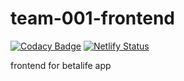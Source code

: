 # team-001-frontend

[![Codacy Badge](https://api.codacy.com/project/badge/Grade/628ace81b1914002b3bbf966c7dffe3a)](https://app.codacy.com/gh/BuildForSDG/team-001-frontend?utm_source=github.com&utm_medium=referral&utm_content=BuildForSDG/team-001-frontend&utm_campaign=Badge_Grade_Settings)
[![Netlify Status](https://api.netlify.com/api/v1/badges/8a515295-b974-475b-962a-678ed265c7df/deploy-status)](https://betalife-frontend.netlify.app/)

frontend for betalife app

